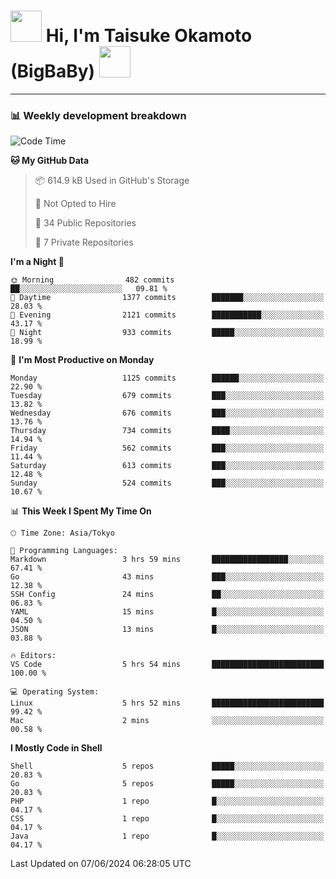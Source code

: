 <!-- Title -->
<h1>
    <img src="https://media.tenor.com/TlyRveJkgo4AAAAi/cloud-cloud-strife.gif" width="50"/> 
    Hi, I'm Taisuke Okamoto (BigBaBy) 
    <img src="https://media.tenor.com/TlyRveJkgo4AAAAi/cloud-cloud-strife.gif" width="50"/>
</h1>

---

<h3> 📊 Weekly development breakdown </h3>
<!-- waka-readme-stats -->

<!--START_SECTION:waka-->
![Code Time](http://img.shields.io/badge/Code%20Time-1%2C761%20hrs%206%20mins-blue)

**🐱 My GitHub Data** 

> 📦 614.9 kB Used in GitHub's Storage 
 > 
> 🚫 Not Opted to Hire
 > 
> 📜 34 Public Repositories 
 > 
> 🔑 7 Private Repositories 
 > 
**I'm a Night 🦉** 

```text
🌞 Morning                482 commits         ██░░░░░░░░░░░░░░░░░░░░░░░   09.81 % 
🌆 Daytime                1377 commits        ███████░░░░░░░░░░░░░░░░░░   28.03 % 
🌃 Evening                2121 commits        ███████████░░░░░░░░░░░░░░   43.17 % 
🌙 Night                  933 commits         █████░░░░░░░░░░░░░░░░░░░░   18.99 % 
```
📅 **I'm Most Productive on Monday** 

```text
Monday                   1125 commits        ██████░░░░░░░░░░░░░░░░░░░   22.90 % 
Tuesday                  679 commits         ███░░░░░░░░░░░░░░░░░░░░░░   13.82 % 
Wednesday                676 commits         ███░░░░░░░░░░░░░░░░░░░░░░   13.76 % 
Thursday                 734 commits         ████░░░░░░░░░░░░░░░░░░░░░   14.94 % 
Friday                   562 commits         ███░░░░░░░░░░░░░░░░░░░░░░   11.44 % 
Saturday                 613 commits         ███░░░░░░░░░░░░░░░░░░░░░░   12.48 % 
Sunday                   524 commits         ███░░░░░░░░░░░░░░░░░░░░░░   10.67 % 
```


📊 **This Week I Spent My Time On** 

```text
🕑︎ Time Zone: Asia/Tokyo

💬 Programming Languages: 
Markdown                 3 hrs 59 mins       █████████████████░░░░░░░░   67.41 % 
Go                       43 mins             ███░░░░░░░░░░░░░░░░░░░░░░   12.38 % 
SSH Config               24 mins             ██░░░░░░░░░░░░░░░░░░░░░░░   06.83 % 
YAML                     15 mins             █░░░░░░░░░░░░░░░░░░░░░░░░   04.50 % 
JSON                     13 mins             █░░░░░░░░░░░░░░░░░░░░░░░░   03.88 % 

🔥 Editors: 
VS Code                  5 hrs 54 mins       █████████████████████████   100.00 % 

💻 Operating System: 
Linux                    5 hrs 52 mins       █████████████████████████   99.42 % 
Mac                      2 mins              ░░░░░░░░░░░░░░░░░░░░░░░░░   00.58 % 
```

**I Mostly Code in Shell** 

```text
Shell                    5 repos             █████░░░░░░░░░░░░░░░░░░░░   20.83 % 
Go                       5 repos             █████░░░░░░░░░░░░░░░░░░░░   20.83 % 
PHP                      1 repo              █░░░░░░░░░░░░░░░░░░░░░░░░   04.17 % 
CSS                      1 repo              █░░░░░░░░░░░░░░░░░░░░░░░░   04.17 % 
Java                     1 repo              █░░░░░░░░░░░░░░░░░░░░░░░░   04.17 % 
```




 Last Updated on 07/06/2024 06:28:05 UTC
<!--END_SECTION:waka-->
